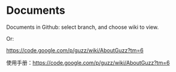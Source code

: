 # Documents

Documents in Github: select branch, and choose wiki to view.

Or:

https://code.google.com/p/guzz/wiki/AboutGuzz?tm=6


使用手册：https://code.google.com/p/guzz/wiki/AboutGuzz?tm=6

